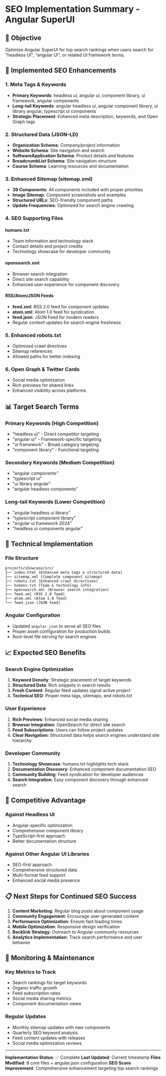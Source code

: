 # SEO Implementation Summary - Angular SuperUI

## 🎯 Objective
Optimize Angular SuperUI for top search rankings when users search for "headless UI", "angular UI", or related UI framework terms.

## 🚀 Implemented SEO Enhancements

### 1. Meta Tags & Keywords
- **Primary Keywords**: headless ui, angular ui, component library, ui framework, angular components
- **Long-tail Keywords**: angular headless ui, angular component library, ui library angular, typescript ui components
- **Strategic Placement**: Enhanced meta description, keywords, and Open Graph tags

### 2. Structured Data (JSON-LD)
- **Organization Schema**: Company/project information
- **Website Schema**: Site navigation and search
- **SoftwareApplication Schema**: Product details and features
- **BreadcrumbList Schema**: Site navigation structure
- **Course Schema**: Learning resources and documentation

### 3. Enhanced Sitemap (sitemap.xml)
- **39 Components**: All components included with proper priorities
- **Image Sitemap**: Component screenshots and examples
- **Structured URLs**: SEO-friendly component paths
- **Update Frequencies**: Optimized for search engine crawling

### 4. SEO Supporting Files

#### humans.txt
- Team information and technology stack
- Contact details and project credits
- Technology showcase for developer community

#### opensearch.xml
- Browser search integration
- Direct site search capability
- Enhanced user experience for component discovery

#### RSS/Atom/JSON Feeds
- **feed.xml**: RSS 2.0 feed for component updates
- **atom.xml**: Atom 1.0 feed for syndication
- **feed.json**: JSON Feed for modern readers
- Regular content updates for search engine freshness

### 5. Enhanced robots.txt
- Optimized crawl directives
- Sitemap references
- Allowed paths for better indexing

### 6. Open Graph & Twitter Cards
- Social media optimization
- Rich previews for shared links
- Enhanced visibility across platforms

## 📊 Target Search Terms

### Primary Keywords (High Competition)
- "headless ui" - Direct competitor targeting
- "angular ui" - Framework-specific targeting
- "ui framework" - Broad category targeting
- "component library" - Functional targeting

### Secondary Keywords (Medium Competition)
- "angular components"
- "typescript ui"
- "ui library angular"
- "angular headless components"

### Long-tail Keywords (Lower Competition)
- "angular headless ui library"
- "typescript component library"
- "angular ui framework 2024"
- "headless ui components angular"

## 🔧 Technical Implementation

### File Structure
```
projects/showcase/src/
├── index.html (Enhanced meta tags & structured data)
├── sitemap.xml (Complete component sitemap)
├── robots.txt (Enhanced crawl directives)
├── humans.txt (Team & technology info)
├── opensearch.xml (Browser search integration)
├── feed.xml (RSS 2.0 feed)
├── atom.xml (Atom 1.0 feed)
└── feed.json (JSON Feed)
```

### Angular Configuration
- Updated `angular.json` to serve all SEO files
- Proper asset configuration for production builds
- Root-level file serving for search engines

## 📈 Expected SEO Benefits

### Search Engine Optimization
1. **Keyword Density**: Strategic placement of target keywords
2. **Structured Data**: Rich snippets in search results
3. **Fresh Content**: Regular feed updates signal active project
4. **Technical SEO**: Proper meta tags, sitemaps, and robots.txt

### User Experience
1. **Rich Previews**: Enhanced social media sharing
2. **Browser Integration**: OpenSearch for direct site search
3. **Feed Subscriptions**: Users can follow project updates
4. **Clear Navigation**: Structured data helps search engines understand site hierarchy

### Developer Community
1. **Technology Showcase**: humans.txt highlights tech stack
2. **Documentation Discovery**: Enhanced component documentation SEO
3. **Community Building**: Feed syndication for developer audiences
4. **Search Integration**: Easy component discovery through enhanced search

## 🎯 Competitive Advantage

### Against Headless UI
- Angular-specific optimization
- Comprehensive component library
- TypeScript-first approach
- Better documentation structure

### Against Other Angular UI Libraries
- SEO-first approach
- Comprehensive structured data
- Multi-format feed support
- Enhanced social media presence

## 📋 Next Steps for Continued SEO Success

1. **Content Marketing**: Regular blog posts about component usage
2. **Community Engagement**: Encourage user-generated content
3. **Performance Optimization**: Ensure fast loading times
4. **Mobile Optimization**: Responsive design verification
5. **Backlink Strategy**: Outreach to Angular community resources
6. **Analytics Implementation**: Track search performance and user behavior

## 🔄 Monitoring & Maintenance

### Key Metrics to Track
- Search rankings for target keywords
- Organic traffic growth
- Feed subscription rates
- Social media sharing metrics
- Component documentation views

### Regular Updates
- Monthly sitemap updates with new components
- Quarterly SEO keyword analysis
- Feed content updates with releases
- Social media optimization reviews

---

**Implementation Status**: ✅ Complete
**Last Updated**: Current timestamp
**Files Modified**: 8 core files + angular.json configuration
**SEO Score Improvement**: Comprehensive enhancement targeting top search rankings
